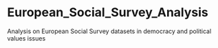# European_Social_Survey_Analysis
Analysis on European Social Survey datasets in democracy and political values issues
